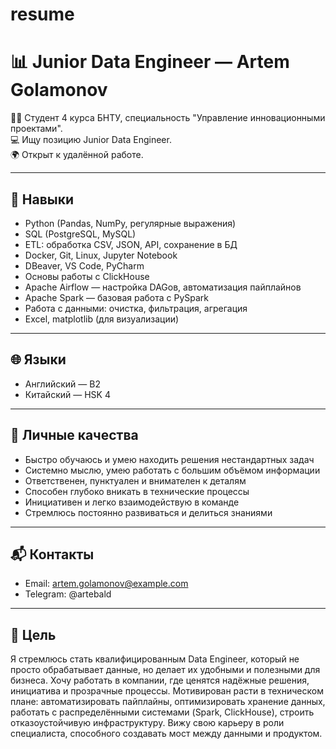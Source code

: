 # resume

# 📊 Junior Data Engineer — Artem Golamonov

👨‍🎓 Студент 4 курса БНТУ, специальность "Управление инновационными проектами".  
💻 Ищу позицию Junior Data Engineer.  
🌍 Открыт к удалённой работе.

---

## 🧠 Навыки

- Python (Pandas, NumPy, регулярные выражения)
- SQL (PostgreSQL, MySQL)
- ETL: обработка CSV, JSON, API, сохранение в БД
- Docker, Git, Linux, Jupyter Notebook
- DBeaver, VS Code, PyCharm
- Основы работы с ClickHouse
- Apache Airflow — настройка DAGов, автоматизация пайплайнов
- Apache Spark — базовая работа с PySpark
- Работа с данными: очистка, фильтрация, агрегация
- Excel, matplotlib (для визуализации)

---

## 🌐 Языки

- Английский — B2   
- Китайский — HSK 4 

---

## 👤 Личные качества

- Быстро обучаюсь и умею находить решения нестандартных задач  
- Системно мыслю, умею работать с большим объёмом информации  
- Ответственен, пунктуален и внимателен к деталям  
- Способен глубоко вникать в технические процессы  
- Инициативен и легко взаимодействую в команде  
- Стремлюсь постоянно развиваться и делиться знаниями

---

## 📬 Контакты

- Email: artem.golamonov@example.com  
- Telegram: @artebald

---

## 🎯 Цель

Я стремлюсь стать квалифицированным Data Engineer, который не просто обрабатывает данные, но делает их удобными и полезными для бизнеса. Хочу работать в компании, где ценятся надёжные решения, инициатива и прозрачные процессы. Мотивирован расти в техническом плане: автоматизировать пайплайны, оптимизировать хранение данных, работать с распределёнными системами (Spark, ClickHouse), строить отказоустойчивую инфраструктуру. Вижу свою карьеру в роли специалиста, способного создавать мост между данными и продуктом.